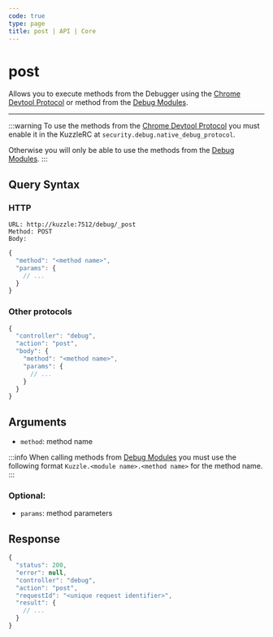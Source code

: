 ```yaml
---
code: true
type: page
title: post | API | Core
---
```


# post

Allows you to execute methods from the Debugger using the [Chrome Devtool Protocol](https://chromedevtools.github.io/devtools-protocol/v8) or method from the [Debug Modules](/core/2/api/debug-modules).

---

:::warning
To use the methods from the [Chrome Devtool Protocol](https://chromedevtools.github.io/devtools-protocol/v8) you must enable it in the KuzzleRC at `security.debug.native_debug_protocol`.

Otherwise you will only be able to use the methods from the [Debug Modules](/core/2/api/debug-modules).
:::


## Query Syntax

### HTTP

```http
URL: http://kuzzle:7512/debug/_post
Method: POST
Body:
```

```js
{
  "method": "<method name>",
  "params": {
    // ...
  }
}
```

### Other protocols

```js
{
  "controller": "debug",
  "action": "post",
  "body": {
    "method": "<method name>",
    "params": {
      // ...
    }
  }
}
```

## Arguments

- `method`: method name

:::info
When calling methods from [Debug Modules](/core/2/api/debug-modules) you must use the following format `Kuzzle.<module name>.<method name>` for the method name.
:::

### Optional:

- `params`: method parameters

## Response


```js
{
  "status": 200,
  "error": null,
  "controller": "debug",
  "action": "post",
  "requestId": "<unique request identifier>",
  "result": {
    // ...
  }
}
```